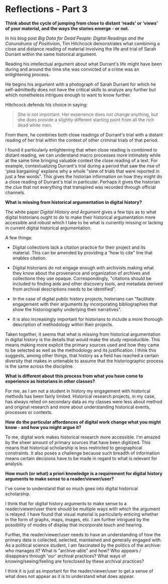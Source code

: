 # Reflections - Part 3 #


**Think about the cycle of jumping from close to distant ‘reads’ or ‘views’ of your material, and the ways the stories emerge - or not.**

In his blog post *Big Data for Dead People: Digital Readings and the Conundrums of Positivism*, Tim Hitchcock demonstrates what combining a close and distance reading of material involving the life and trial of Sarah Durrant within the same historical argument. 

Reading his intellectual argument about what Durrant's life might have been during and around the time she was convicted of a crime was an enlightening process. 

He begins his argument with a photograph of Sarah Durrant for which he self-admittedly does not have the critical skills to analyze any further but which nonetheless intrigues enough to want to know further. 

Hitchcock defends his choice in saying: 


> She is not important. Her experience does not change anything, but she does provide a slightly different starting point from all the rich dead white men.

From there, he combines both close readings of Durrant's trial with a distant reading of her trial within the context of other criminal trials of that period.   

I found it particularly enlightening that when close reading is combined to distant reading, we can understand macro processes more intimately while at the same time bringing valuable context the close reading of a text. For example,  contextualizing Durrant's trial during a period that saw the rise of 'plea bargaining' explains why a whole "slew of trials that were reported in just a few words". This gives the historian information on how they might do a close reading of Durrant's trial in particular. Perhaps it gives the historian the clue that not everything that transpired was recorded through official channels.     

**What is missing from historical argumentation in digital history?**

The white paper *Digital History and Argument* gives a few tips as to what digital historians ought to do to make their historical argumentation more accessible and robust which I take to be what is currently missing or lacking in current digital historical argumentation. 

A few things:


- Digital collections lack a citation practice for their project and its material. This can be amended by providing a “how to cite” line that enables citation.




- Digital historians do not engage enough with archivists making what they know about the provenance and organization of archives and collections they use opaque. Correspondingly, "citations should be included to finding aids and other discovery tools, and metadata derived from archival descriptions needs to be identified". 



- In the case of digital public history projects, historians can "facilitate engagement with their arguments by incorporating bibliographies that show the historiography underlying their narratives".

- It is also increasingly important for historians to include a more thorough description of methodology within their projects.


Taken together, it seems that what is missing from  historical argumentation in digital history is the details that would make the study reproducible. This means making more explicit the primary sources used and how they came to be selected as well as the methodology and its justification. I think this suggests, among other things, that history as a field has reached a certain diversity that makes in untenable to assume that the historiographic process is the same across the discipline. 


**What is different about this process from what you have come to experience as historians in other classes?** 

For me, as I am not a student in history my engagement with historical methods has been fairly limited. Historical research projects, in my case, has always relied on secondary data as my classes were less about method and original research and more about understanding historical events, processes or contexts. 


**How do the particular affordances of digital work change what you might know - and how you might argue it?** 

To me, digital work makes historical research more accessible. I'm amazed by the sheer amount of primary sources that have been digitized. This means that historical scholarship is less restricted to geographical constraints. It also poses a challenge because such breadth of information means certain decisions have to be made in regard to what is relevant for analysis.


**How much (or what) a priori knowledge is a requirement for digital history arguments to make sense to a reader/viewer/user?** 

I've come to understand that so much goes into digital historical scholarship.

I think that for digital history arguments to make sense to a reader/viewer/user there should be multiple ways with which the argument is relayed. I have found that visual material is particularly enticing whether in the form of graphs, maps, images, etc. I am further intrigued by the possibility of modes of display that incorporate touch and hearing. 

Further, the reader/viewer/user needs to have an understanding of how the primary data is collected, selected, maintained and generally engaged with. As a political science student, I am fascinated by the politics of the archive: who manages it? What is "archive-able" and how? Who appears / disappears through 'our' archival practices? What ways of knowing/seeing/feeling are foreclosed by these archival practices? 

I think it is just as important for the reader/viewer/user to get a sense of what does not appear as it is to understand what does appear. 